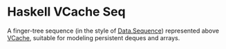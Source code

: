 
# Haskell VCache Seq

A finger-tree sequence (in the style of [Data.Sequence](http://hackage.haskell.org/package/containers)) represented above [VCache](https://hackage.haskell.org/package/vcache), suitable for modeling persistent deques and arrays.

